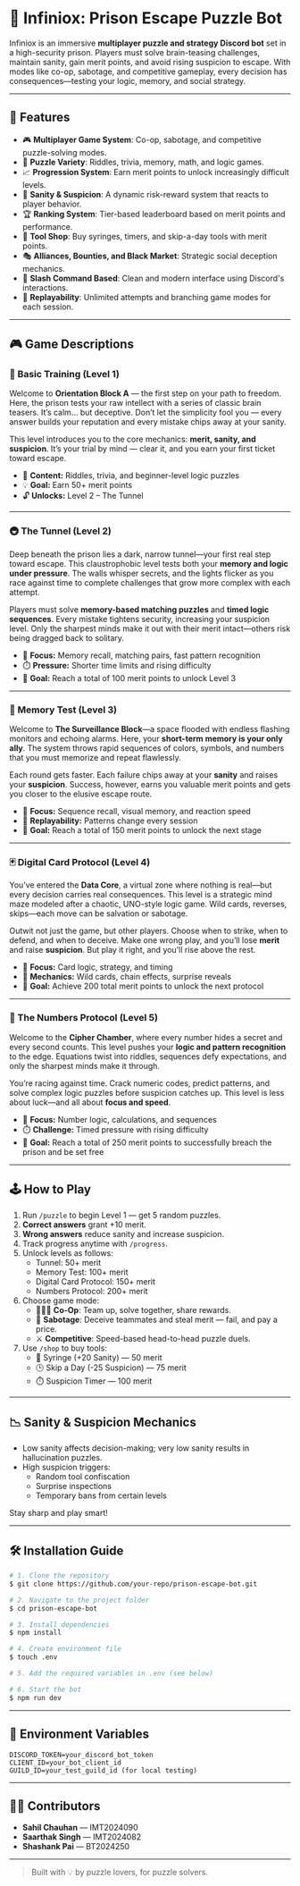 # 🧠 Infiniox: Prison Escape Puzzle Bot

Infiniox is an immersive **multiplayer puzzle and strategy Discord bot** set in a high-security prison. Players must solve brain-teasing challenges, maintain sanity, gain merit points, and avoid rising suspicion to escape. With modes like co-op, sabotage, and competitive gameplay, every decision has consequences—testing your logic, memory, and social strategy.



---

## 🚀 Features

- 🎮 **Multiplayer Game System**: Co-op, sabotage, and competitive puzzle-solving modes.
- 🧩 **Puzzle Variety**: Riddles, trivia, memory, math, and logic games.
- 📈 **Progression System**: Earn merit points to unlock increasingly difficult levels.
- 🧠 **Sanity & Suspicion**: A dynamic risk-reward system that reacts to player behavior.
- 🏆 **Ranking System**: Tier-based leaderboard based on merit points and performance.
- 🧙 **Tool Shop**: Buy syringes, timers, and skip-a-day tools with merit points.
- 🎭 **Alliances, Bounties, and Black Market**: Strategic social deception mechanics.
- 💬 **Slash Command Based**: Clean and modern interface using Discord's interactions.
- 🔄 **Replayability**: Unlimited attempts and branching game modes for each session.

---

## 🎮 Game Descriptions

### 🧠 Basic Training (Level 1)

Welcome to **Orientation Block A** — the first step on your path to freedom. Here, the prison tests your raw intellect with a series of classic brain teasers. It’s calm… but deceptive. Don’t let the simplicity fool you — every answer builds your reputation and every mistake chips away at your sanity.

This level introduces you to the core mechanics: **merit, sanity, and suspicion**. It’s your trial by mind — clear it, and you earn your first ticket toward escape.

- 🧩 **Content:** Riddles, trivia, and beginner-level logic puzzles  
- 💡 **Goal:** Earn 50+ merit points  
- 🔓 **Unlocks:** Level 2 – The Tunnel

---

### 🚇 The Tunnel (Level 2)

Deep beneath the prison lies a dark, narrow tunnel—your first real step toward escape. This claustrophobic level tests both your **memory and logic under pressure**. The walls whisper secrets, and the lights flicker as you race against time to complete challenges that grow more complex with each attempt.

Players must solve **memory-based matching puzzles** and **timed logic sequences**. Every mistake tightens security, increasing your suspicion level. Only the sharpest minds make it out with their merit intact—others risk being dragged back to solitary.

- 🧠 **Focus:** Memory recall, matching pairs, fast pattern recognition  
- ⏱️ **Pressure:** Shorter time limits and rising difficulty  
- 🎯 **Goal:** Reach a total of 100 merit points to unlock Level 3

---

### 🎴 Memory Test (Level 3)

Welcome to **The Surveillance Block**—a space flooded with endless flashing monitors and echoing alarms. Here, your **short-term memory is your only ally**. The system throws rapid sequences of colors, symbols, and numbers that you must memorize and repeat flawlessly.

Each round gets faster. Each failure chips away at your **sanity** and raises your **suspicion**. Success, however, earns you valuable merit points and gets you closer to the elusive escape route.

- 🧠 **Focus:** Sequence recall, visual memory, and reaction speed  
- 🔄 **Replayability:** Patterns change every session  
- 🎯 **Goal:** Reach a total of 150 merit points to unlock the next stage

---

### 🃏 Digital Card Protocol (Level 4)

You’ve entered the **Data Core**, a virtual zone where nothing is real—but every decision carries real consequences. This level is a strategic mind maze modeled after a chaotic, UNO-style logic game. Wild cards, reverses, skips—each move can be salvation or sabotage.

Outwit not just the game, but other players. Choose when to strike, when to defend, and when to deceive. Make one wrong play, and you’ll lose **merit** and raise **suspicion**. But play it right, and you'll rise above the rest.

- 🎴 **Focus:** Card logic, strategy, and timing  
- 🔁 **Mechanics:** Wild cards, chain effects, surprise reveals  
- 🎯 **Goal:** Achieve 200 total merit points to unlock the next protocol

---

### 🔢 The Numbers Protocol (Level 5)

Welcome to the **Cipher Chamber**, where every number hides a secret and every second counts. This level pushes your **logic and pattern recognition** to the edge. Equations twist into riddles, sequences defy expectations, and only the sharpest minds make it through.

You’re racing against time. Crack numeric codes, predict patterns, and solve complex logic puzzles before suspicion catches up. This level is less about luck—and all about **focus and speed**.

- 🧠 **Focus:** Number logic, calculations, and sequences  
- ⏱️ **Challenge:** Timed pressure with rising difficulty  
- 🎯 **Goal:** Reach a total of 250 merit points to successfully breach the prison and be set free


---

## 🕹️ How to Play

1. Run `/puzzle` to begin Level 1 — get 5 random puzzles.
2. **Correct answers** grant +10 merit.
3. **Wrong answers** reduce sanity and increase suspicion.
4. Track progress anytime with `/progress`.
5. Unlock levels as follows:
   - Tunnel: 50+ merit
   - Memory Test: 100+ merit
   - Digital Card Protocol: 150+ merit
   - Numbers Protocol: 200+ merit
6. Choose game mode:
   - 🧑‍🤝‍🧑 **Co-Op**: Team up, solve together, share rewards.
   - 🧨 **Sabotage**: Deceive teammates and steal merit — fail, and pay a price.
   - ⚔️ **Competitive**: Speed-based head-to-head puzzle duels.
7. Use `/shop` to buy tools:
   - 🧪 Syringe (+20 Sanity) — 50 merit
   - 🕒 Skip a Day (-25 Suspicion) — 75 merit
   - ⏱️ Suspicion Timer — 100 merit

---

## 📉 Sanity & Suspicion Mechanics

- Low sanity affects decision-making; very low sanity results in hallucination puzzles.
- High suspicion triggers:
  - Random tool confiscation
  - Surprise inspections
  - Temporary bans from certain levels

Stay sharp and play smart!

---

## 🛠️ Installation Guide

```bash
# 1. Clone the repository
$ git clone https://github.com/your-repo/prison-escape-bot.git

# 2. Navigate to the project folder
$ cd prison-escape-bot

# 3. Install dependencies
$ npm install

# 4. Create environment file
$ touch .env

# 5. Add the required variables in .env (see below)

# 6. Start the bot
$ npm run dev
```

---

## 🔧 Environment Variables

```
DISCORD_TOKEN=your_discord_bot_token
CLIENT_ID=your_bot_client_id
GUILD_ID=your_test_guild_id (for local testing)
```

---
## 👨‍💻 Contributors

- **Sahil Chauhan** — IMT2024090
- **Saarthak Singh** — IMT2024082
- **Shashank Pai** — BT2024250

---

> Built with 💡 by puzzle lovers, for puzzle solvers.
